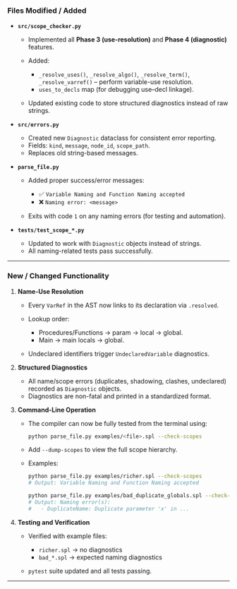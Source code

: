 ### Files Modified / Added

- **`src/scope_checker.py`**

  - Implemented all **Phase 3 (use-resolution)** and **Phase 4 (diagnostic)** features.
  - Added:

    - `_resolve_uses()`, `_resolve_algo()`, `_resolve_term()`, `_resolve_varref()` – perform variable-use resolution.
    - `uses_to_decls` map (for debugging use–decl linkage).

  - Updated existing code to store structured diagnostics instead of raw strings.

- **`src/errors.py`**

  - Created new `Diagnostic` dataclass for consistent error reporting.
  - Fields: `kind`, `message`, `node_id`, `scope_path`.
  - Replaces old string-based messages.

- **`parse_file.py`**

  - Added proper success/error messages:

    - ✅ `Variable Naming and Function Naming accepted`
    - ❌ `Naming error: <message>`

  - Exits with code `1` on any naming errors (for testing and automation).

- **`tests/test_scope_*.py`**

  - Updated to work with `Diagnostic` objects instead of strings.
  - All naming-related tests pass successfully.

---

### New / Changed Functionality

1. **Name-Use Resolution**

   - Every `VarRef` in the AST now links to its declaration via `.resolved`.
   - Lookup order:

     - Procedures/Functions → param → local → global.
     - Main → main locals → global.

   - Undeclared identifiers trigger `UndeclaredVariable` diagnostics.

2. **Structured Diagnostics**

   - All name/scope errors (duplicates, shadowing, clashes, undeclared) recorded as `Diagnostic` objects.
   - Diagnostics are non-fatal and printed in a standardized format.

3. **Command-Line Operation**

   - The compiler can now be fully tested from the terminal using:

     ```bash
     python parse_file.py examples/<file>.spl --check-scopes
     ```

   - Add `--dump-scopes` to view the full scope hierarchy.
   - Examples:

     ```bash
     python parse_file.py examples/richer.spl --check-scopes
     # Output: Variable Naming and Function Naming accepted

     python parse_file.py examples/bad_duplicate_globals.spl --check-scopes
     # Output: Naming error(s):
     #   - DuplicateName: Duplicate parameter 'x' in ...
     ```

4. **Testing and Verification**

   - Verified with example files:

     - `richer.spl` → no diagnostics
     - `bad_*.spl` → expected naming diagnostics

   - `pytest` suite updated and all tests passing.

---
